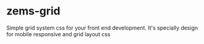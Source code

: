 # zems-grid
Simple grid system css for your front end development. It's specially design for mobile responsive and grid layout css
